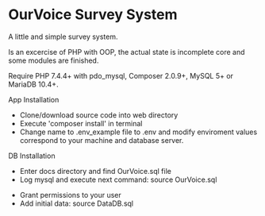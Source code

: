 # OurVoice Survey System
A little and simple survey system.

Is an excercise of PHP with OOP, the actual state is incomplete core and some modules are finished.

Require PHP 7.4.4+ with pdo_mysql, Composer 2.0.9+, MySQL 5+ or MariaDB 10.4+.

App Installation
+ Clone/download source code into web directory
+ Execute 'composer install' in terminal
+ Change name to .env_example file to .env and modify enviroment values correspond to your machine and database server.

DB Installation
+ Enter docs directory and find OurVoice.sql file
+ Log mysql and execute next command:
    source OurVoice.sql
* Grant permissions to your user
* Add initial data: 
    source DataDB.sql
